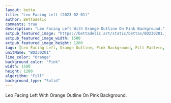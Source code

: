 ```yaml
---
layout: betta
title: "Leo Facing Left (2023-02-01)"
author: Bettadelic
comments: true
description: "Leo Facing Left With Orange Outline On Pink Background."
actpub_featured_image: "https://bettadelic.art/static/bettas/BD230201.jpg"
actpub_featured_image_width: 1500
actpub_featured_image_height: 1200
tags: [Leo Facing Left, Orange Outline, Pink Background, Fill Pattern, January 2023, Solid Background Pattern]
unitName: "BD230201"
line_color: "Orange"
background_color: "Pink"
width: 1500
height: 1200
algorithm: "Fill"
background_type: "Solid"
---
```


Leo Facing Left With Orange Outline On Pink Background.
